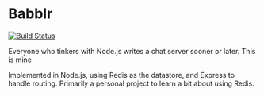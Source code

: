 Babblr
==========

[![Build Status](https://travis-ci.org/matthewbdaly/babblr.svg)](https://travis-ci.org/matthewbdaly/babblr)

Everyone who tinkers with Node.js writes a chat server sooner or later. This is mine

Implemented in Node.js, using Redis as the datastore, and Express to handle routing. Primarily a personal project to learn a bit about using Redis.

